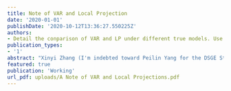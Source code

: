 ```yaml
---
title: Note of VAR and Local Projection
date: '2020-01-01'
publishDate: '2020-10-12T13:36:27.550225Z'
authors:
- Detail the conparison of VAR and LP under different true models. Use Jarocinski and Karada's high frequency data to visulize the key comparisons
publication_types:
- '1'
abstract: "Xinyi Zhang (I'm indebted toward Peilin Yang for the DSGE Structural Estimation in the Appendix)"
featured: true
publication: 'Working'
url_pdf: uploads/A Note of VAR and Local Projections.pdf
---
```



